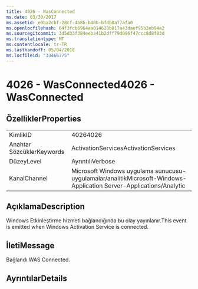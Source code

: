 ```yaml
---
title: 4026 - WasConnected
ms.date: 03/30/2017
ms.assetid: e0ba2cbf-28cf-4b8b-b40b-bfdb8a77afa0
ms.openlocfilehash: 64f3fcb6964aa014628b017a43daef95b2eb94a2
ms.sourcegitcommit: 3d5d33f384eeba41b2dff79d096f47ccc8d8f03d
ms.translationtype: MT
ms.contentlocale: tr-TR
ms.lasthandoff: 05/04/2018
ms.locfileid: "33466775"
---
```

# <a name="4026---wasconnected"></a><span data-ttu-id="cc76a-102">4026 - WasConnected</span><span class="sxs-lookup"><span data-stu-id="cc76a-102">4026 - WasConnected</span></span>
## <a name="properties"></a><span data-ttu-id="cc76a-103">Özellikler</span><span class="sxs-lookup"><span data-stu-id="cc76a-103">Properties</span></span>  
  
|||  
|-|-|  
|<span data-ttu-id="cc76a-104">Kimlik</span><span class="sxs-lookup"><span data-stu-id="cc76a-104">ID</span></span>|<span data-ttu-id="cc76a-105">4026</span><span class="sxs-lookup"><span data-stu-id="cc76a-105">4026</span></span>|  
|<span data-ttu-id="cc76a-106">Anahtar Sözcükler</span><span class="sxs-lookup"><span data-stu-id="cc76a-106">Keywords</span></span>|<span data-ttu-id="cc76a-107">ActivationServices</span><span class="sxs-lookup"><span data-stu-id="cc76a-107">ActivationServices</span></span>|  
|<span data-ttu-id="cc76a-108">Düzey</span><span class="sxs-lookup"><span data-stu-id="cc76a-108">Level</span></span>|<span data-ttu-id="cc76a-109">Ayrıntılı</span><span class="sxs-lookup"><span data-stu-id="cc76a-109">Verbose</span></span>|  
|<span data-ttu-id="cc76a-110">Kanal</span><span class="sxs-lookup"><span data-stu-id="cc76a-110">Channel</span></span>|<span data-ttu-id="cc76a-111">Microsoft Windows uygulama sunucusu-uygulamalar/analitik</span><span class="sxs-lookup"><span data-stu-id="cc76a-111">Microsoft-Windows-Application Server-Applications/Analytic</span></span>|  
  
## <a name="description"></a><span data-ttu-id="cc76a-112">Açıklama</span><span class="sxs-lookup"><span data-stu-id="cc76a-112">Description</span></span>  
 <span data-ttu-id="cc76a-113">Windows Etkinleştirme hizmeti bağlandığında bu olay yayınlanır.</span><span class="sxs-lookup"><span data-stu-id="cc76a-113">This event is emitted when Windows Activation Service is connected.</span></span>  
  
## <a name="message"></a><span data-ttu-id="cc76a-114">İleti</span><span class="sxs-lookup"><span data-stu-id="cc76a-114">Message</span></span>  
 <span data-ttu-id="cc76a-115">Bağlandı.</span><span class="sxs-lookup"><span data-stu-id="cc76a-115">WAS Connected.</span></span>  
  
## <a name="details"></a><span data-ttu-id="cc76a-116">Ayrıntılar</span><span class="sxs-lookup"><span data-stu-id="cc76a-116">Details</span></span>
